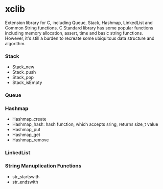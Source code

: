 xclib
=====

Extension library for C, including Queue, Stack, Hashmap, LinkedList and Common String functions. C Standard library has some popular functions including memory allocation, assert, time and basic string functions. However, it's still a burden to recreate some ubiquitous data structure and algorithm.

### Stack

* Stack_new
* Stack_push
* Stack_pop
* Stack_isEmpty 

### Queue


### Hashmap 

* Hashmap_create
* Hashmap_hash: hash function, which accepts sring, returns size_t value
* Hashmap_put
* Hashmap_get
* Hashmap_remove

### LinkedList

### String Manuplication Functions

* str_startswith
* str_endswith
